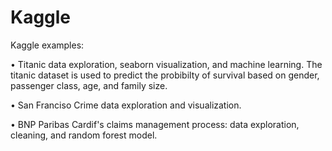 # Kaggle
Kaggle examples: 

•	Titanic data exploration, seaborn visualization, and machine learning.
    The titanic dataset is used to predict the probibilty of survival based on gender, passenger class, age, and family size.

•	San Franciso Crime data exploration and visualization.

•	BNP Paribas Cardif's claims management process: data exploration, cleaning, and random forest model.


